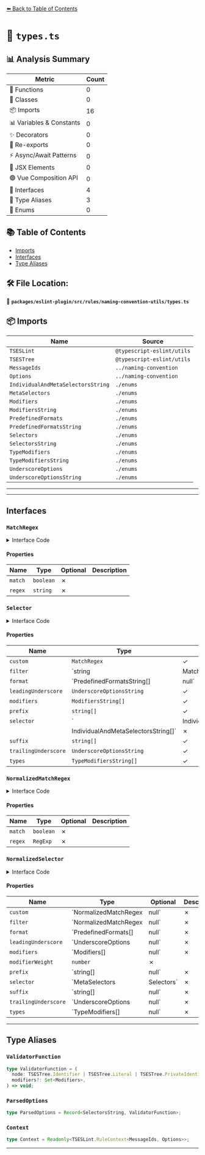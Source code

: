 [⬅️ Back to Table of Contents](../../../../../index.md)

# 📄 `types.ts`

## 📊 Analysis Summary

| Metric | Count |
|--------|-------|
| 🔧 Functions | 0 |
| 🧱 Classes | 0 |
| 📦 Imports | 16 |
| 📊 Variables & Constants | 0 |
| ✨ Decorators | 0 |
| 🔄 Re-exports | 0 |
| ⚡ Async/Await Patterns | 0 |
| 💠 JSX Elements | 0 |
| 🟢 Vue Composition API | 0 |
| 📐 Interfaces | 4 |
| 📑 Type Aliases | 3 |
| 🎯 Enums | 0 |

## 📚 Table of Contents

- [Imports](#imports)
- [Interfaces](#interfaces)
- [Type Aliases](#type-aliases)

## 🛠️ File Location:
📂 **`packages/eslint-plugin/src/rules/naming-convention-utils/types.ts`**

## 📦 Imports

| Name | Source |
|------|--------|
| `TSESLint` | `@typescript-eslint/utils` |
| `TSESTree` | `@typescript-eslint/utils` |
| `MessageIds` | `../naming-convention` |
| `Options` | `../naming-convention` |
| `IndividualAndMetaSelectorsString` | `./enums` |
| `MetaSelectors` | `./enums` |
| `Modifiers` | `./enums` |
| `ModifiersString` | `./enums` |
| `PredefinedFormats` | `./enums` |
| `PredefinedFormatsString` | `./enums` |
| `Selectors` | `./enums` |
| `SelectorsString` | `./enums` |
| `TypeModifiers` | `./enums` |
| `TypeModifiersString` | `./enums` |
| `UnderscoreOptions` | `./enums` |
| `UnderscoreOptionsString` | `./enums` |


---


---

## Interfaces

### `MatchRegex`

<details><summary>Interface Code</summary>

```ts
export interface MatchRegex {
  match: boolean;
  regex: string;
}
```
</details>

#### Properties

| Name | Type | Optional | Description |
|------|------|----------|-------------|
| `match` | `boolean` | ✗ |  |
| `regex` | `string` | ✗ |  |

### `Selector`

<details><summary>Interface Code</summary>

```ts
export interface Selector {
  custom?: MatchRegex;
  filter?: string | MatchRegex;
  // format options
  format: PredefinedFormatsString[] | null;
  leadingUnderscore?: UnderscoreOptionsString;
  modifiers?: ModifiersString[];
  prefix?: string[];
  // selector options
  selector:
    | IndividualAndMetaSelectorsString
    | IndividualAndMetaSelectorsString[];
  suffix?: string[];
  trailingUnderscore?: UnderscoreOptionsString;
  types?: TypeModifiersString[];
}
```
</details>

#### Properties

| Name | Type | Optional | Description |
|------|------|----------|-------------|
| `custom` | `MatchRegex` | ✓ |  |
| `filter` | `string | MatchRegex` | ✓ |  |
| `format` | `PredefinedFormatsString[] | null` | ✗ |  |
| `leadingUnderscore` | `UnderscoreOptionsString` | ✓ |  |
| `modifiers` | `ModifiersString[]` | ✓ |  |
| `prefix` | `string[]` | ✓ |  |
| `selector` | `| IndividualAndMetaSelectorsString
    | IndividualAndMetaSelectorsString[]` | ✗ |  |
| `suffix` | `string[]` | ✓ |  |
| `trailingUnderscore` | `UnderscoreOptionsString` | ✓ |  |
| `types` | `TypeModifiersString[]` | ✓ |  |

### `NormalizedMatchRegex`

<details><summary>Interface Code</summary>

```ts
export interface NormalizedMatchRegex {
  match: boolean;
  regex: RegExp;
}
```
</details>

#### Properties

| Name | Type | Optional | Description |
|------|------|----------|-------------|
| `match` | `boolean` | ✗ |  |
| `regex` | `RegExp` | ✗ |  |

### `NormalizedSelector`

<details><summary>Interface Code</summary>

```ts
export interface NormalizedSelector {
  custom: NormalizedMatchRegex | null;
  filter: NormalizedMatchRegex | null;
  // format options
  format: PredefinedFormats[] | null;
  leadingUnderscore: UnderscoreOptions | null;
  modifiers: Modifiers[] | null;
  // calculated ordering weight based on modifiers
  modifierWeight: number;
  prefix: string[] | null;
  // selector options
  selector: MetaSelectors | Selectors;
  suffix: string[] | null;
  trailingUnderscore: UnderscoreOptions | null;
  types: TypeModifiers[] | null;
}
```
</details>

#### Properties

| Name | Type | Optional | Description |
|------|------|----------|-------------|
| `custom` | `NormalizedMatchRegex | null` | ✗ |  |
| `filter` | `NormalizedMatchRegex | null` | ✗ |  |
| `format` | `PredefinedFormats[] | null` | ✗ |  |
| `leadingUnderscore` | `UnderscoreOptions | null` | ✗ |  |
| `modifiers` | `Modifiers[] | null` | ✗ |  |
| `modifierWeight` | `number` | ✗ |  |
| `prefix` | `string[] | null` | ✗ |  |
| `selector` | `MetaSelectors | Selectors` | ✗ |  |
| `suffix` | `string[] | null` | ✗ |  |
| `trailingUnderscore` | `UnderscoreOptions | null` | ✗ |  |
| `types` | `TypeModifiers[] | null` | ✗ |  |


---

## Type Aliases

### `ValidatorFunction`

```ts
type ValidatorFunction = (
  node: TSESTree.Identifier | TSESTree.Literal | TSESTree.PrivateIdentifier,
  modifiers?: Set<Modifiers>,
) => void;
```

### `ParsedOptions`

```ts
type ParsedOptions = Record<SelectorsString, ValidatorFunction>;
```

### `Context`

```ts
type Context = Readonly<TSESLint.RuleContext<MessageIds, Options>>;
```


---